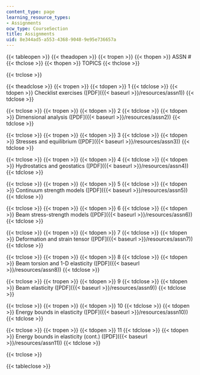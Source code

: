 ```yaml
---
content_type: page
learning_resource_types:
- Assignments
ocw_type: CourseSection
title: Assignments
uid: 8e344ad5-a553-4368-9048-9e95e736657a
---
```


{{< tableopen >}}
{{< theadopen >}}
{{< tropen >}}
{{< thopen >}}
ASSN #
{{< thclose >}}
{{< thopen >}}
TOPICS
{{< thclose >}}

{{< trclose >}}

{{< theadclose >}}
{{< tropen >}}
{{< tdopen >}}
1
{{< tdclose >}}
{{< tdopen >}}
Checklist exercises ([PDF]({{< baseurl >}}/resources/assn1))
{{< tdclose >}}

{{< trclose >}}
{{< tropen >}}
{{< tdopen >}}
2
{{< tdclose >}}
{{< tdopen >}}
Dimensional analysis ([PDF]({{< baseurl >}}/resources/assn2))
{{< tdclose >}}

{{< trclose >}}
{{< tropen >}}
{{< tdopen >}}
3
{{< tdclose >}}
{{< tdopen >}}
Stresses and equilibrium ([PDF]({{< baseurl >}}/resources/assn3))
{{< tdclose >}}

{{< trclose >}}
{{< tropen >}}
{{< tdopen >}}
4
{{< tdclose >}}
{{< tdopen >}}
Hydrostatics and geostatics ([PDF]({{< baseurl >}}/resources/assn4))
{{< tdclose >}}

{{< trclose >}}
{{< tropen >}}
{{< tdopen >}}
5
{{< tdclose >}}
{{< tdopen >}}
Continuum strength models ([PDF]({{< baseurl >}}/resources/assn5))
{{< tdclose >}}

{{< trclose >}}
{{< tropen >}}
{{< tdopen >}}
6
{{< tdclose >}}
{{< tdopen >}}
Beam stress-strength models ([PDF]({{< baseurl >}}/resources/assn6))
{{< tdclose >}}

{{< trclose >}}
{{< tropen >}}
{{< tdopen >}}
7
{{< tdclose >}}
{{< tdopen >}}
Deformation and strain tensor ([PDF]({{< baseurl >}}/resources/assn7))
{{< tdclose >}}

{{< trclose >}}
{{< tropen >}}
{{< tdopen >}}
8
{{< tdclose >}}
{{< tdopen >}}
Beam torsion and 1-D elasticity ([PDF]({{< baseurl >}}/resources/assn8))
{{< tdclose >}}

{{< trclose >}}
{{< tropen >}}
{{< tdopen >}}
9
{{< tdclose >}}
{{< tdopen >}}
Beam elasticity ([PDF]({{< baseurl >}}/resources/assn9))
{{< tdclose >}}

{{< trclose >}}
{{< tropen >}}
{{< tdopen >}}
10
{{< tdclose >}}
{{< tdopen >}}
Energy bounds in elasticity ([PDF]({{< baseurl >}}/resources/assn10))
{{< tdclose >}}

{{< trclose >}}
{{< tropen >}}
{{< tdopen >}}
11
{{< tdclose >}}
{{< tdopen >}}
Energy bounds in elasticity (cont.) ([PDF]({{< baseurl >}}/resources/assn11))
{{< tdclose >}}

{{< trclose >}}

{{< tableclose >}}